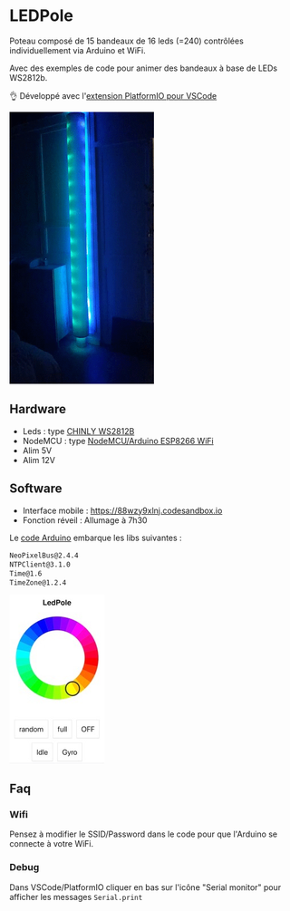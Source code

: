 # LEDPole

Poteau composé de 15 bandeaux de 16 leds (=240) contrôlées individuellement via Arduino et WiFi.

Avec des exemples de code pour animer des bandeaux à base de LEDs WS2812b.

👌 Développé avec l'[extension PlatformIO pour VSCode ](https://docs.platformio.org/en/latest/ide/vscode.html)

<img src="demo.gif" />

## Hardware

- Leds : type [CHINLY WS2812B](https://www.amazon.com/CHINLY-Individually-Addressable-Waterproof-waterproof/dp/B01LSF4Q00)
- NodeMCU : type [NodeMCU/Arduino ESP8266 WiFi](https://hackspark.fr/fr/outils-de-dev/1063-nodemcu-amica-r2-lua-arduino-python-esp-12e-esp8266-wifi-32bit-mcu.html)
- Alim 5V
- Alim 12V

## Software

- Interface mobile : https://88wzy9xlnj.codesandbox.io
- Fonction réveil : Allumage à 7h30

Le [code Arduino](./src/main.cpp) embarque les libs suivantes :

```
NeoPixelBus@2.4.4
NTPClient@3.1.0
Time@1.6
TimeZone@1.2.4
```

<img src="remote.jpg" />

## Faq

### Wifi

Pensez à modifier le SSID/Password dans le code pour que l'Arduino se connecte à votre WiFi.

### Debug

Dans VSCode/PlatformIO cliquer en bas sur l'icône "Serial monitor" pour afficher les messages `Serial.print`

